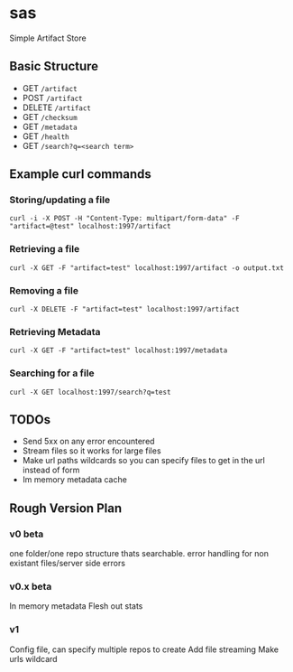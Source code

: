 # sas
Simple Artifact Store

## Basic Structure
- GET `/artifact`
- POST `/artifact`
- DELETE `/artifact`
- GET `/checksum`
- GET `/metadata`
- GET `/health`
- GET `/search?q=<search term>`

## Example curl commands

### Storing/updating a file
`curl -i -X POST -H "Content-Type: multipart/form-data" -F "artifact=@test" localhost:1997/artifact`

### Retrieving a file
`curl -X GET -F "artifact=test" localhost:1997/artifact -o output.txt`

### Removing a file
`curl -X DELETE -F "artifact=test" localhost:1997/artifact`

### Retrieving Metadata
`curl -X GET -F "artifact=test" localhost:1997/metadata`

### Searching for a file 
`curl -X GET localhost:1997/search?q=test`

## TODOs
- Send 5xx on any error encountered
- Stream files so it works for large files
- Make url paths wildcards so you can specify files to get in the url instead of form
- Im memory metadata cache

## Rough Version Plan
### v0 beta
one folder/one repo structure thats searchable.
error handling for non existant files/server side errors

### v0.x beta
In memory metadata
Flesh out stats

### v1
Config file, can specify multiple repos to create 
Add file streaming
Make urls wildcard
